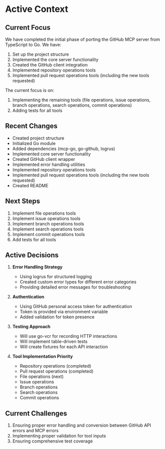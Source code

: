 # Active Context

## Current Focus

We have completed the initial phase of porting the GitHub MCP server from TypeScript to Go. We have:

1. Set up the project structure
2. Implemented the core server functionality
3. Created the GitHub client integration
4. Implemented repository operations tools
5. Implemented pull request operations tools (including the new tools requested)

The current focus is on:

1. Implementing the remaining tools (file operations, issue operations, branch operations, search operations, commit operations)
2. Adding tests for all tools

## Recent Changes

- Created project structure
- Initialized Go module
- Added dependencies (mcp-go, go-github, logrus)
- Implemented core server functionality
- Created GitHub client wrapper
- Implemented error handling utilities
- Implemented repository operations tools
- Implemented pull request operations tools (including the new tools requested)
- Created README

## Next Steps

1. Implement file operations tools
2. Implement issue operations tools
3. Implement branch operations tools
4. Implement search operations tools
5. Implement commit operations tools
6. Add tests for all tools

## Active Decisions

1. **Error Handling Strategy**
   - Using logrus for structured logging
   - Created custom error types for different error categories
   - Providing detailed error messages for troubleshooting

2. **Authentication**
   - Using GitHub personal access token for authentication
   - Token is provided via environment variable
   - Added validation for token presence

3. **Testing Approach**
   - Will use go-vcr for recording HTTP interactions
   - Will implement table-driven tests
   - Will create fixtures for each API interaction

4. **Tool Implementation Priority**
   - Repository operations (completed)
   - Pull request operations (completed)
   - File operations (next)
   - Issue operations
   - Branch operations
   - Search operations
   - Commit operations

## Current Challenges

1. Ensuring proper error handling and conversion between GitHub API errors and MCP errors
2. Implementing proper validation for tool inputs
3. Ensuring comprehensive test coverage
